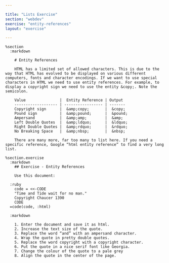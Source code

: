 ```yaml
---

title: "Lists Exercise"
section: "webdev"
exercise: "entity-references"
layout: "exercise"

---
```


    %section
      :markdown

        # Entity References

        HTML has a limited set of allowed characters. This is due to the way that HTML has evolved to be displayed on various different computers, fonts and character encodings. If we want to use special characters in HTML we need to use entity references. For example, to display a copyright sign we need to use the entity &copy;. Note the semicolon.

        Value               |  Entity Reference | Output
        ------------------- | ----------------- | -------
        Copyright sign      |  &amp;copy;       |  &copy;
        Pound sign          |  &amp;pound;      |  &pound;
        Ampersand           |  &amp;amp;        |  &amp;
        Left Double Quotes  |  &amp;ldquo;      |  &ldquo;
        Right Double Quotes |  &amp;rdquo;      |  &rdquo;
        No Breaking Space   |  &amp;nbsp;       |  &nbsp;

        There are many more, far too many to list here. If you need a specific reference, Google “html entity reference” to find a very long list.

    %section.exercise
      :markdown
        ## Exercise - Entity References

        Use this document:

      :ruby
        code = <<-CODE
        "Time and Tide wait for no man."
        Copyright Chaucer 1390
        CODE
      =code(code, :html)

      :markdown

        1. Enter the document and save it as html.
        2. Increase the text size of the quote.
        3. Replace the word “and” with an ampersand character.
        4. Wrap the quote in pretty double quotes.
        5. Replace the word copyright with a copyright character.
        6. Put the quote in a nice serif font like Georgia.
        7. Change the colour of the quote to a pale grey
        8. Align the quote in the center of the page.
